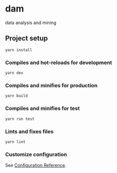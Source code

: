# dam

data analysis and mining 

## Project setup
```
yarn install
```

### Compiles and hot-reloads for development
```
yarn dev
```

### Compiles and minifies for production
```
yarn build
```

### Compiles and minifies for test
```
yarn run test
```

### Lints and fixes files
```
yarn lint
```

### Customize configuration
See [Configuration Reference](https://cli.vuejs.org/config/).

###

